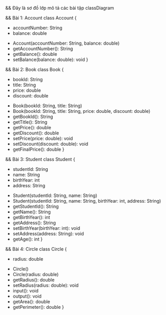 && Đây là sơ đồ lớp mô tả các bài tập
classDiagram

&& Bài 1: Account
class Account {
  - accountNumber: String
  - balance: double
  + Account(accountNumber: String, balance: double)
  + getAccountNumber(): String
  + getBalance(): double
  + setBalance(balance: double): void
}

&& Bài 2: Book
class Book {
  - bookId: String
  - title: String
  - price: double
  - discount: double
  + Book(bookId: String, title: String)
  + Book(bookId: String, title: String, price: double, discount: double)
  + getBookId(): String
  + getTitle(): String
  + getPrice(): double
  + getDiscount(): double
  + setPrice(price: double): void
  + setDiscount(discount: double): void
  + getFinalPrice(): double
}

&& Bài 3: Student
class Student {
  - studentId: String
  - name: String
  - birthYear: int
  - address: String
  + Student(studentId: String, name: String)
  + Student(studentId: String, name: String, birthYear: int, address: String)
  + getStudentId(): String
  + getName(): String
  + getBirthYear(): int
  + getAddress(): String
  + setBirthYear(birthYear: int): void
  + setAddress(address: String): void
  + getAge(): int
}

&& Bài 4: Circle
class Circle {
  - radius: double
  + Circle()
  + Circle(radius: double)
  + getRadius(): double
  + setRadius(radius: double): void
  + input(): void
  + output(): void
  + getArea(): double
  + getPerimeter(): double
}
